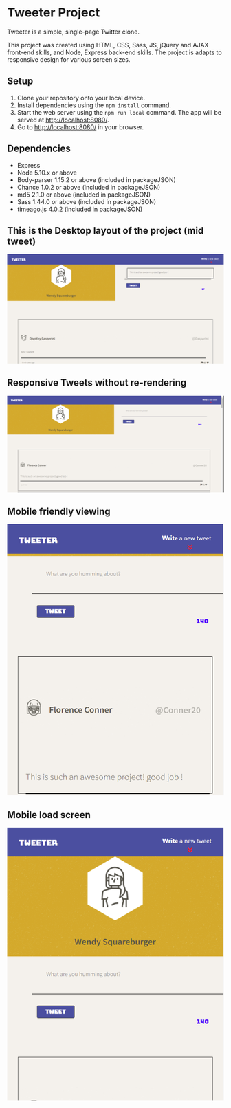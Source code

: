 # Tweeter Project

Tweeter is a simple, single-page Twitter clone.

This project was created using HTML, CSS, Sass, JS, jQuery and AJAX front-end skills, and Node, Express back-end skills. The project is adapts to responsive design for various screen sizes.

## Setup

1. Clone your repository onto your local device.
3. Install dependencies using the `npm install` command.
3. Start the web server using the `npm run local` command. The app will be served at <http://localhost:8080/>.
4. Go to <http://localhost:8080/> in your browser.

## Dependencies

- Express 
- Node 5.10.x or above
- Body-parser 1.15.2 or above (included in packageJSON)
- Chance 1.0.2 or above (included in packageJSON)
- md5 2.1.0 or above (included in packageJSON)
- Sass 1.44.0 or above (included in packageJSON)
- timeago.js 4.0.2 (included in packageJSON)

## This is the Desktop layout of the project (mid tweet)

!["Desktop_view"](docs/desktopview_tweeter.PNG)

## Responsive Tweets without re-rendering

!["Desktop_view_posted"](docs/desktopview_tweeterpost.PNG)

## Mobile friendly viewing 

!["Mobile_view"](docs/mobileview_tweeter.PNG)

## Mobile load screen
!["Mobile_view_load_screen"](docs/mobileview_tweeter2.PNG)
